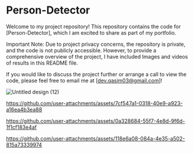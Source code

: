 # Person-Detector
Welcome to my project repository! This repository contains the code for [Person-Detector], which I am excited to share as part of my portfolio.

Important Note: Due to project privacy concerns, the repository is private, and the code is not publicly accessible. However, to provide
a comprehensive overview of the project, I have included Images and videos of results in this README file.

If you would like to discuss the project further or arrange a call to view the code, please feel free to email me at [dev.qasim03@gmail.com]!

 ![Untitled design (12)](https://github.com/user-attachments/assets/fe01ab0d-2ef7-4028-a9dc-7bd91fe3ddd9)

 

https://github.com/user-attachments/assets/7cf547a1-0318-40e9-a923-a16ea4b3ea88

https://github.com/user-attachments/assets/0a328684-55f7-4e8d-9f6d-1f1cf183e4af

https://github.com/user-attachments/assets/118e6a08-084a-4e35-a502-815a73339974
